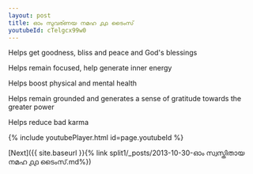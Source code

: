 ```yaml
---
layout: post
title: ഓം സുവര്ണയ നമഹ ൧൧ ടൈംസ്
youtubeId: cTelgcx99w0
---
```

 
 
Helps get goodness, bliss and peace and God's blessings
 
Helps remain focused, help generate inner energy 
 
Helps boost physical and mental health 
 
Helps remain grounded and generates a sense of gratitude towards the greater power 
 
Helps reduce bad karma
 
 
 
 


{% include youtubePlayer.html id=page.youtubeId %}
 
[Next]({{ site.baseurl }}{% link  split1/_posts/2013-10-30-ഓം സ്വസ്തിതായ നമഹ ൧൧ ടൈംസ്.md%})
 
